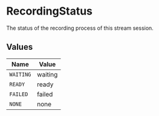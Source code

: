 # RecordingStatus

The status of the recording process of this stream session.


## Values

| Name      | Value     |
| --------- | --------- |
| `WAITING` | waiting   |
| `READY`   | ready     |
| `FAILED`  | failed    |
| `NONE`    | none      |